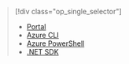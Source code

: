 > [!div class="op_single_selector"]
>- [Portal](../articles/hdinsight/hdinsight-administer-use-portal-linux.md)
>- [Azure CLI](../articles/hdinsight/hdinsight-administer-use-command-line.md)
>- [Azure PowerShell](../articles/hdinsight/hdinsight-administer-use-powershell.md)
>- [.NET SDK](../articles/hdinsight/hdinsight-administer-use-dotnet-sdk.md)